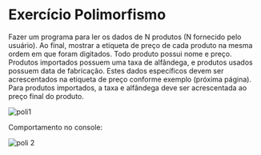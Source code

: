 # Exercício Polimorfismo

Fazer um programa para ler os dados de N
produtos (N fornecido pelo usuário). Ao final,
mostrar a etiqueta de preço de cada produto na
mesma ordem em que foram digitados.
Todo produto possui nome e preço. Produtos
importados possuem uma taxa de alfândega, e
produtos usados possuem data de fabricação.
Estes dados específicos devem ser
acrescentados na etiqueta de preço conforme
exemplo (próxima página). Para produtos
importados, a taxa e alfândega deve ser
acrescentada ao preço final do produto.

![poli1](https://user-images.githubusercontent.com/24979432/187938093-6fca3da7-c0d5-4e0d-8822-fb18d662132d.png) <br>

Comportamento no console: <br>

![poli 2](https://user-images.githubusercontent.com/24979432/187938181-ecc73323-222e-4957-b6f8-e27b94097610.png)









